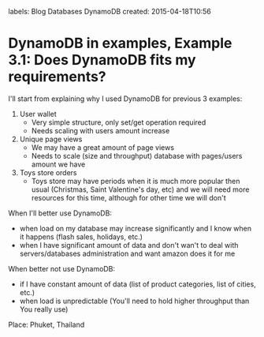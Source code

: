 labels: Blog
        Databases
        DynamoDB
created: 2015-04-18T10:56

# DynamoDB in examples, Example 3.1: Does DynamoDB fits my requirements?

I'll start from explaining why I used DynamoDB for previous 3 examples:

1. User wallet
    - Very simple structure, only set/get operation required
    - Needs scaling with users amount increase
2. Unique page views
    - We may have a great amount of page views
    - Needs to scale (size and throughput) database with pages/users amount we have
3. Toys store orders
    - Toys store may have periods when it is much more popular then usual (Christmas, Saint Valentine's day, etc) and we will need more resources for this time, although for other time we will don't

When I'll better use DynamoDB:

- when load on my database may increase significantly and I know when it happens (flash sales, holidays, etc.)
- when I have significant amount of data and don't wan't to deal with servers/databases administration and want amazon does it for me

When better not use DynamoDB:

- if I have constant amount of data (list of product categories, list of cities, etc.)
- when load is unpredictable (You'll need to hold higher throughput than You really use)

Place: Phuket, Thailand

